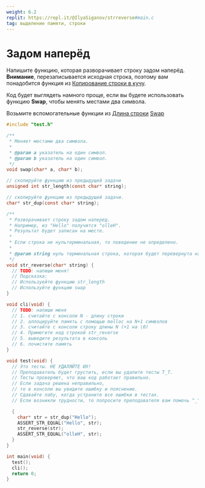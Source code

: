 ```yaml
---
weight: 6.2
replit: https://repl.it/@IlyaSiganov/strreverse#main.c
tag: выделение памяти, строки
---
```


# Задом наперёд

Напишите функцию, которая разворачивает строку задом наперёд. **Внимание**, перезаписывается исходная строка, поэтому вам понадобится функция из [Копирование строки в кучу](Копирование-строк-в-кучу.md).

Код будет выглядеть намного проще, если вы будете использовать функцию **Swap**, чтобы менять местами два символа.

Возьмите вспомогательные функции из [Длина строки](Длина-сроки.md) [Swap](Swap.md)

```c
#include "test.h"

/**
 * Меняет местами два символа.
 *
 * @param a указатель на один символ.
 * @param b указатель на один символ.
 */
void swap(char* a, char* b);

// скопируйте функцию из предыдущей задачи
unsigned int str_length(const char* string);

// скопируйте функцию из предыдущей задачи.
char* str_dup(const char* string);

/**
 * Разворачивает строку задом наперед.
 * Например, из "Hello" получится "olleH".
 * Результат будет записан на месте.
 *
 * Если строка не нультерминальная, то поведение не определено.
 *
 * @param string нуль терминальная строка, которая будет перевернута на месте.
 */
void str_reverse(char* string) {
  // TODO: напиши меня!
  // Подсказка:
  // Используейте функцию str_length
  // Используйте функцию swap
}

void cli(void) {
  // TODO: напиши меня
  // 1. считайте с консоли N - длину строки
  // 2. аллоцируйте память с помощью malloc на N+1 символов
  // 3. считайте с консоли строку длины N (+1 на \0)
  // 4. Примегите над строкой str_reverse
  // 5. выведите результата в консоль
  // 6. почистите память
}

void test(void) {
  // Это тесты. НЕ УДАЛЯЙТЕ ИХ!
  // Преподаватель будет грустить, если вы удалите тесты T_T.
  // Тесты проверяют, что ваш код работает правильно.
  // Если задача решена неправильно,
  // то в консоли вы увидите ошибку и пояснение.
  // Сдавайте лабу, когда устраните все ошибки в тестах.
  // Если возникли трудности, то попросите преподавателя вам помочь ^_^.

  {
    char* str = str_dup("Hello");
    ASSERT_STR_EQUAL("Hello", str);
    str_reverse(str);
    ASSERT_STR_EQUAL("olleH", str);
  }
}

int main(void) {
  test();
  cli();
  return 0;
}
```
